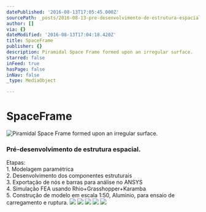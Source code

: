 ```yaml
---
datePublished: '2016-08-13T17:05:45.000Z'
sourcePath: _posts/2016-08-13-pre-desenvolvimento-de-estrutura-espacial-etapas-1-model.md
author: []
via: {}
dateModified: '2016-08-13T17:04:18.420Z'
title: SpaceFrame
publisher: {}
description: Piramidal Space Frame formed upon an irregular surface.
starred: false
inFeed: true
hasPage: false
inNav: false
_type: MediaObject

---
```

# SpaceFrame
![Piramidal Space Frame formed upon an irregular surface.](https://the-grid-user-content.s3-us-west-2.amazonaws.com/b2f4f172-a89d-4c82-875d-eb68eebc500c.png)

### Pré-desenvolvimento de estrutura espacial.  
Etapas:   
1\. Modelagem paramétrica  
2\. Desenvolvimento dos componentes estruturais  
3\. Exportação de nós e barras para análise no ANSYS  
4\. Simulação FEA usando Rhio+Grasshopper+Karamba  
5\. Construção de modelo em escala 1:50, Aluminio, para ensaio de carregamento e ruptura.
![](https://the-grid-user-content.s3-us-west-2.amazonaws.com/4fa8e44d-c513-4b42-8992-58f5c63c4867.png)
![](https://the-grid-user-content.s3-us-west-2.amazonaws.com/9367b942-27a5-4845-95a2-5df17fae8320.png)
![](https://the-grid-user-content.s3-us-west-2.amazonaws.com/0b7f6fd8-5517-494c-8b65-6b03af8b6bed.png)
![](https://the-grid-user-content.s3-us-west-2.amazonaws.com/2771a217-7dc7-4dee-a19c-1fc86d08c4bc.png)
![](https://the-grid-user-content.s3-us-west-2.amazonaws.com/619fe21a-3f5b-4053-936c-f3fc2be21bbc.png)